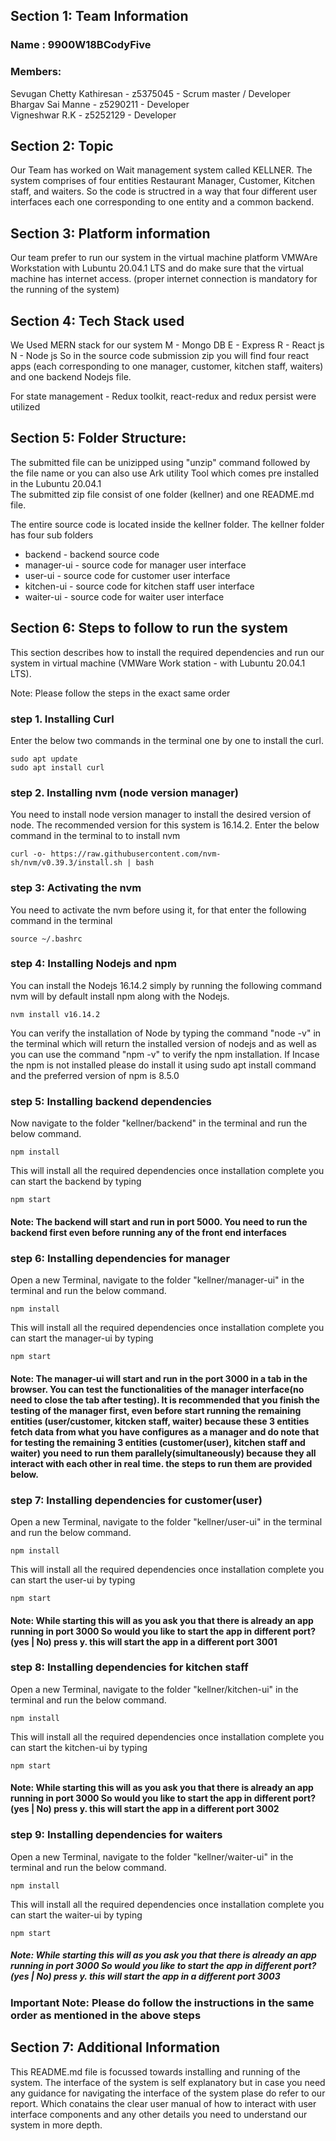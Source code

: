 ## Section 1: Team Information

### Name : 9900W18BCodyFive
### Members:
Sevugan Chetty Kathiresan - z5375045 - Scrum master / Developer  
Bhargav Sai Manne - z5290211 -  Developer  
Vigneshwar R.K - z5252129 - Developer

## Section 2: Topic
Our Team has worked on Wait management system called KELLNER. The system comprises of four entities Restaurant Manager, Customer, Kitchen staff, and waiters. So the code is structred in a way that four different user interfaces each one corresponding to one entity and a common backend.

## Section 3: Platform information
Our team prefer to run our system in the virtual machine platform VMWAre Workstation with Lubuntu 20.04.1 LTS and do make sure that the virtual machine has internet access. (proper internet connection is mandatory for the running of the system)

## Section 4: Tech Stack used
We Used MERN stack for our system
M - Mongo DB
E - Express
R - React js
N - Node js
So in the source code submission zip you will find four react apps (each corresponding to one manager, customer, kitchen staff, waiters) and one backend Nodejs file.

For state management - Redux toolkit, react-redux and redux persist were utilized


## Section 5: Folder Structure:
The submitted file can be unizipped using "unzip" command followed by the file name or you can also use Ark utility Tool which comes pre installed in the Lubuntu 20.04.1  
The submitted zip file consist of one folder (kellner) and one README.md file.

The entire source code is located inside the kellner folder.
The kellner folder has four sub folders
* backend - backend source code
* manager-ui - source code for manager user interface
* user-ui - source code for customer user interface
* kitchen-ui - source code for kitchen staff user interface
* waiter-ui - source code for waiter user interface


## Section 6: Steps to follow to run the system
This section describes how to install the required dependencies and run our system in virtual machine (VMWare Work station - with Lubuntu 20.04.1 LTS).

Note: Please follow the steps in the exact same order

### step 1. Installing Curl
Enter the below two commands in the terminal one by one to install the curl.  

`sudo apt update`  
`sudo apt install curl` 

### step 2. Installing nvm (node version manager)
You need to install node version manager to install the desired version of node. The recommended version for this system is 16.14.2. Enter the below command in the terminal to to install nvm

`curl -o- https://raw.githubusercontent.com/nvm-sh/nvm/v0.39.3/install.sh | bash`  

### step 3: Activating the nvm
You need to activate the nvm before using it, for that enter the following command in the terminal  

`source ~/.bashrc`

### step 4: Installing Nodejs and npm
You can install the Nodejs 16.14.2 simply by running the following command nvm will by default install npm along with the Nodejs.

`nvm install v16.14.2`  

You can verify the installation of Node by typing the command "node -v" in the terminal which will return the installed version of nodejs and as well as you can use the command "npm -v" to verify the npm installation. If Incase the npm is not installed please do install it using sudo apt install command and the preferred version of npm is 8.5.0

### step 5: Installing backend dependencies
Now navigate to the folder "kellner/backend" in the terminal and run the below command.

`npm install`  

This will install all the required dependencies once installation complete you can start the backend by typing  

`npm start`  

#### Note: The backend will start and run in port 5000. You need to run the backend first even before running any of the front end interfaces

### step 6: Installing dependencies for manager
Open a new Terminal, navigate to the folder "kellner/manager-ui" in the terminal and run the below command.

`npm install`  

This will install all the required dependencies once installation complete you can start the manager-ui by typing  

`npm start`  

#### Note: The manager-ui will start and run in the port 3000 in a tab in the browser. You can test the functionalities of the manager interface(no need to close the tab after testing). It is recommended that you finish the testing of the manager first, even before start running the remaining entities (user/customer, kitcken staff, waiter) because these 3 entities fetch data from what you have configures as a manager and do note that for testing the remaining 3 entities (customer(user), kitchen staff and waiter) you need to run them parallely(simultaneously) because they all interact with each other in real time. the steps to run them are provided below.

### step 7: Installing dependencies for customer(user)
Open a new Terminal, navigate to the folder "kellner/user-ui" in the terminal and run the below command.

`npm install`  

This will install all the required dependencies once installation complete you can start the user-ui by typing  

`npm start`  

#### Note: While starting this will as you ask you that there is already an app running in port 3000 So would you like to start the app in different port? (yes | No) press y. this will start the app in a different port 3001

### step 8: Installing dependencies for kitchen staff
Open a new Terminal, navigate to the folder "kellner/kitchen-ui" in the terminal and run the below command.

`npm install`  

This will install all the required dependencies once installation complete you can start the kitchen-ui by typing  

`npm start`  

#### Note: While starting this will as you ask you that there is already an app running in port 3000 So would you like to start the app in different port? (yes | No) press y. this will start the app in a different port 3002

### step 9: Installing dependencies for  waiters
Open a new Terminal, navigate to the folder "kellner/waiter-ui" in the terminal and run the below command.

`npm install`  

This will install all the required dependencies once installation complete you can start the waiter-ui by typing  

`npm start`  

##### Note: While starting this will as you ask you that there is already an app running in port 3000 So would you like to start the app in different port? (yes | No) press y. this will start the app in a different port 3003


### Important Note: Please do follow the instructions in the same order as mentioned in the above steps

## Section 7: Additional Information
This README.md file is focussed towards installing and running of the system. The interface of the system is self explanatory but in case you need any guidance for navigating the interface of the system plase do refer to our report. Which conatains the clear user manual of how to interact with user interface components and any other details you need to understand our system in more depth.












